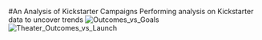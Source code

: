 #An Analysis of Kickstarter Campaigns
Performing analysis on Kickstarter data to uncover trends
![Outcomes_vs_Goals](https://user-images.githubusercontent.com/82117986/115297383-236d5c00-a12a-11eb-8ba3-b0348095d6ad.png)
![Theater_Outcomes_vs_Launch](https://user-images.githubusercontent.com/82117986/115297386-249e8900-a12a-11eb-86d2-8f9391a7b8f0.png)

